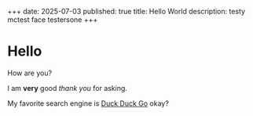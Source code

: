 +++
date: 2025-07-03
published: true
title: Hello World
description: testy mctest face testersone
+++

# Hello

How are you?

I am **very** good _thank you_ for asking.

My favorite search engine is [Duck Duck Go](https://duckduckgo.com) okay?
